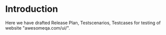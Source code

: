 # Introduction
Here we have drafted Release Plan, Testscenarios, Testcases for testing of website "awesomeqa.com/ui/".
